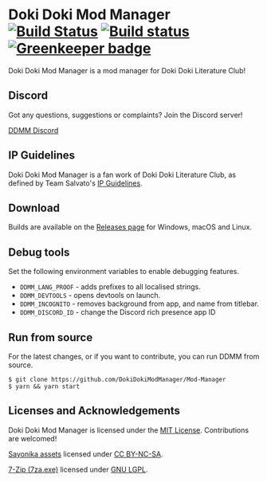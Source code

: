 # Doki Doki Mod Manager [![Build Status](https://travis-ci.org/DokiDokiModManager/Mod-Manager.svg?branch=master)](https://travis-ci.org/DokiDokiModManager/Mod-Manager) [![Build status](https://ci.appveyor.com/api/projects/status/s0ka71b7ascljkcy?svg=true)](https://ci.appveyor.com/project/ZudoMC/mod-manager) [![Greenkeeper badge](https://badges.greenkeeper.io/DokiDokiModManager/Mod-Manager.svg)](https://greenkeeper.io/)

Doki Doki Mod Manager is a mod manager for Doki Doki Literature Club!

## Discord

Got any questions, suggestions or complaints? Join the Discord server!

[DDMM Discord](https://discord.me/modmanager)

## IP Guidelines

Doki Doki Mod Manager is a fan work of Doki Doki Literature Club, as defined by Team Salvato's [IP Guidelines](http://teamsalvato.com/ip-guidelines/).

## Download

Builds are available on the [Releases page](https://github.com/DokiDokiModManager/Mod-Manager/releases) for Windows, macOS and Linux.

## Debug tools

Set the following environment variables to enable debugging features.

* `DDMM_LANG_PROOF` - adds prefixes to all localised strings.
* `DDMM_DEVTOOLS` - opens devtools on launch.
* `DDMM_INCOGNITO` - removes background from app, and name from titlebar.
* `DDMM_DISCORD_ID` - change the Discord rich presence app ID

## Run from source

For the latest changes, or if you want to contribute, you can run DDMM from source.

    $ git clone https://github.com/DokiDokiModManager/Mod-Manager
    $ yarn && yarn start

## Licenses and Acknowledgements

Doki Doki Mod Manager is licensed under the [MIT License](LICENSE.txt). Contributions are welcomed!

[Sayonika assets](https://github.com/Sayo-nika/Press) licensed under [CC BY-NC-SA](https://github.com/Sayo-nika/Press/blob/master/LICENSE).

[7-Zip (7za.exe)](https://www.7-zip.org/) licensed under [GNU LGPL](https://www.7-zip.org/license.txt).